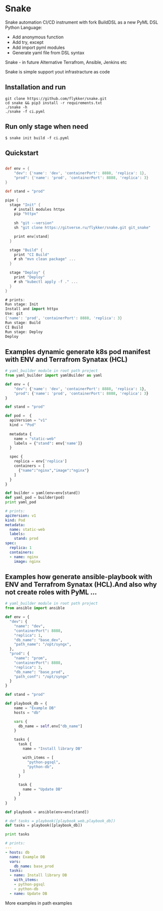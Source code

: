 # Snake

Snake automation CI/CD instrument with fork BuildDSL as a new PyML DSL Python Language:

* Add anonymous function
* Add try, except
* Add import pyml modules
* Generate yaml file from DSL syntax


Snake - in future Alternative Terrafrom, Ansible, Jenkins etc

Snake is simple support yout infrastracture as code

## Installation and run

    git clone https://github.com/flykker/snake.git
    cd snake && pip3 install -r requirements.txt
    ./snake -h
    ./snake -f ci.pyml

## Run only stage when need
    $ snake init build -f ci.pyml


## Quickstart

```groovy

def env = {
    "dev": {'name': 'dev', 'containerPort': 8888, 'replica': 1},
    "prod": {'name': 'prod', 'containerPort': 8888, 'replica': 3}
}

def stand = "prod"

pipe {
  stage "Init" {
    # install modules httpx
    pip "httpx"
    
    sh "git --version"
    sh "git clone https://gitverse.ru/flykker/snake.git git_snake"

    print env[stand]
  }

  stage "Build" {
    print "CI Build"
    # sh "mvn clean package" ...
  }

  stage "Deploy" {
    print "Deploy"
    # sh "kubectl apply -f ." ...
  }
}

# prints:
Run stage: Init
Install and import httpx
Use: git
{'name': 'prod', 'containerPort': 8888, 'replica': 3}
Run stage: Build
CI Build
Run stage: Deploy
Deploy
```

## Examples dynamic generate k8s pod manifest with ENV and Terrafrom Synatax (HCL)


```py
# yaml_builder module in root path project
from yaml_builder import yamlBuilder as yaml

def env = {
    "dev": {'name': 'dev', 'containerPort': 8888, 'replica': 1},
    "prod": {'name': 'prod', 'containerPort': 8888, 'replica': 3}
}

def stand = "prod"

def pod =  {
  apiVersion = "v1"
  kind = "Pod"
  
  metadata {
    name = "static-web"
    labels = {"stand": env['name']}
  }

  spec {
    replica = env['replica']
    containers = [
      {"name":"nginx","image":"nginx"}
    ]
  }
}

def builder = yaml(env=env[stand])
def yaml_pod = builder(pod)
print yaml_pod
```
```yaml
# prints:
apiVersion: v1
kind: Pod
metadata:
  name: static-web
  labels:
    stand: prod
spec:
  replica: 1
  containers:
  - name: nginx
    image: nginx

```

## Examples how generate ansible-playbook with ENV and Terrafrom Synatax (HCL).And also why not create roles with PyML ...


```py
# yaml_builder module in root path project
from ansible import ansible

def env = {
  "dev": {
    "name": "dev",
    "containerPort": 8888,
    "replica": 1,
    "db_name": "base_dev",
    "path_name": "/opt/syngx",
  },
  "prod": {
    "name": "prom",
    "containerPort": 8888,
    "replica": 3,
    "db_name": "base_prod",
    "path_conf": "/opt/syngx"
  }
}

def stand = "prod"

def playbook_db = {
    name = "Example DB"
    hosts = "db"

    vars {
      db_name = self.env["db_name"]
    }

    tasks {
      task {
        name = "Install library DB"

        with_items = [
          "python-pgsql",
          "python-db",
        ]
      }

      task {
        name = "Update DB"
      }
    }
}

def playbook = ansible(env=env[stand])

# def tasks = playbook([playbook_web,playbook_db])
def tasks = playbook([playbook_db])

print tasks
```

```yaml
# prints:
---
- hosts: db
  name: Example DB
  vars:
    db_name: base_prod  
  tasks:
  - name: Install library DB
    with_items:
    - python-pgsql
    - python-db
  - name: Update DB

```

More examples in path examples

